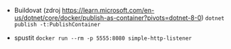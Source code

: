 - Buildovat (zdroj https://learn.microsoft.com/en-us/dotnet/core/docker/publish-as-container?pivots=dotnet-8-0)
`dotnet publish -t:PublishContainer`  

- spustit
`docker run --rm -p 5555:8080 simple-http-listener`
